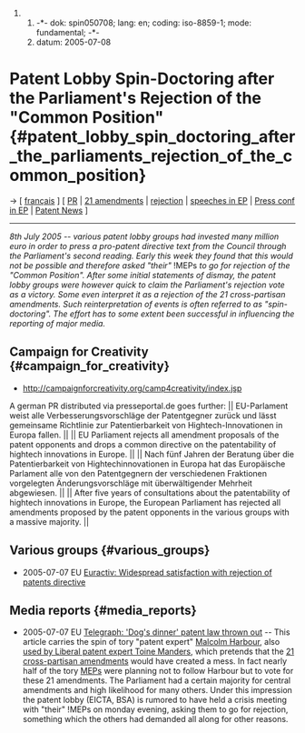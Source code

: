 1.  1.  -\*- dok: spin050708; lang: en; coding: iso-8859-1; mode:
        fundamental; -\*-
    2.  datum: 2005-07-08

# Patent Lobby Spin-Doctoring after the Parliament\'s Rejection of the \"Common Position\" {#patent_lobby_spin_doctoring_after_the_parliaments_rejection_of_the_common_position}

-\> \[ [ français](Spin050708Fr "wikilink") \] \[ [
PR](SpinPr050708En "wikilink") \| [ 21
amendments](AmPlenPr050701En "wikilink") \| [
rejection](Ep050706En "wikilink") \| [ speeches in
EP](PlenTrans050705En "wikilink") \| [ Press conf in
EP](PressConf050706En "wikilink") \| [ Patent
News](SwpatcninoEn "wikilink") \]

------------------------------------------------------------------------

*8th July 2005 \-- various patent lobby groups had invested many million
euro in order to press a pro-patent directive text from the Council
through the Parliament\'s second reading. Early this week they found
that this would not be possible and therefore asked \"their\"* !MEPs *to
go for rejection of the \"Common Position\". After some initial
statements of dismay, the patent lobby groups were however quick to
claim the Parliament\'s rejection vote as a victory. Some even interpret
it as a rejection of the 21 cross-partisan amendments. Such
reinterpretation of events is often referred to as \"spin-doctoring\".
The effort has to some extent been successful in influencing the
reporting of major media.*

## Campaign for Creativity {#campaign_for_creativity}

-   <http://campaignforcreativity.org/camp4creativity/index.jsp>

A german PR distributed via presseportal.de goes further: \|\|
EU-Parlament weist alle Verbesserungsvorschläge der Patentgegner zurück
und lässt gemeinsame Richtlinie zur Patentierbarkeit von
Hightech-Innovationen in Europa fallen. \|\| \|\| EU Parliament rejects
all amendment proposals of the patent opponents and drops a common
directive on the patentability of hightech innovations in Europe. \|\|
\|\| Nach fünf Jahren der Beratung über die Patentierbarkeit von
Hightechinnovationen in Europa hat das Europäische Parlament alle von
den Patentgegnern der verschiedenen Fraktionen vorgelegten
Änderungsvorschläge mit überwältigender Mehrheit abgewiesen. \|\| \|\|
After five years of consultations about the patentability of hightech
innovations in Europe, the European Parliament has rejected all
amendments proposed by the patent opponents in the various groups with a
massive majority. \|\|

## Various groups {#various_groups}

-   2005-07-07 EU [Euractiv: Widespread satisfaction with rejection of
    patents
    directive](http://www.euractiv.com/Article?tcmuri=tcm:29-142099-16&type=News "wikilink")

## Media reports {#media_reports}

-   2005-07-07 EU [Telegraph: \'Dog\'s dinner\' patent law thrown
    out](http://www.telegraph.co.uk/money/main.jhtml;jsessionid=VXUNSDJSLVH4PQFIQMFCM54AVCBQYJVC?xml=/money/2005/07/07/cneu07.xml&secureRefresh=true&_requestid=31561 "wikilink")
    \-- This article carries the spin of tory \"patent expert\" [
    Malcolm Harbour](SwpatmharbourEn "wikilink"), also [ used by Liberal
    patent expert Toine Manders](Manders050702En "wikilink"), which
    pretends that the [21 cross-partisan
    amendments](http://swpat.ffii.org/papers/europarl0309/amends05/komprom0506.en.pdf "wikilink")
    would have created a mess. In fact nearly half of the tory
    [MEPs](MEPs "wikilink") were planning not to follow Harbour but to
    vote for these 21 amendments. The Parliament had a certain majority
    for central amendments and high likelihood for many others. Under
    this impression the patent lobby (EICTA, BSA) is rumored to have
    held a crisis meeting with \"their\" !MEPs on monday evening, asking
    them to go for rejection, something which the others had demanded
    all along for other reasons.
